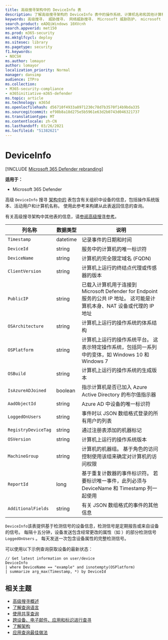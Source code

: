 ```yaml
---
title: 高级搜寻架构中的 DeviceInfo 表
description: 了解高级搜寻架构的 DeviceInfo 表中的操作系统、计算机名称和其他计算机信息
keywords: 高级搜寻， 威胁搜寻， 网络威胁搜寻， Microsoft 威胁防护， microsoft 365， mtp， m365， 搜索， 查询， 遥测， 架构参考， kusto， 表格， 列， 数据类型， 说明， machineinfo， DeviceInfo， 设备， 计算机， 操作系统， 平台， 用户
search.product: eADQiWindows 10XVcnh
search.appverid: met150
ms.prod: m365-security
ms.mktglfcycl: deploy
ms.sitesec: library
ms.pagetype: security
f1.keywords:
- NOCSH
ms.author: lomayor
author: lomayor
localization_priority: Normal
manager: dansimp
audience: ITPro
ms.collection:
- M365-security-compliance
- m365initiative-m365-defender
ms.topic: article
ms.technology: m365d
ms.openlocfilehash: d56710f4933a8971230c78d7b3570f14b9bda335
ms.sourcegitcommit: ef98b8a18d275e5b5961e63d2b0743d046321737
ms.translationtype: MT
ms.contentlocale: zh-CN
ms.lasthandoff: 03/26/2021
ms.locfileid: "51382621"
---
```

# <a name="deviceinfo"></a>DeviceInfo

[!INCLUDE [Microsoft 365 Defender rebranding](../includes/microsoft-defender.md)]


**适用于：**
- Microsoft 365 Defender



高级 `DeviceInfo` 搜寻 [架构中的](advanced-hunting-overview.md) 表包含有关组织中设备的信息，包括操作系统版本、活动用户和计算机名称。 使用此参考来构建从此表返回信息的查询。

有关高级搜寻架构中其他表的信息，请[参阅高级搜寻参考](advanced-hunting-schema-tables.md)。

| 列名称 | 数据类型 | 说明 |
|-------------|-----------|-------------|
| `Timestamp` | datetime | 记录事件的日期和时间 |
| `DeviceId` | string | 服务中的计算机的唯一标识符 |
| `DeviceName` | string | 计算机的完全限定域名 (FQDN) |
| `ClientVersion` | string | 计算机上运行的终结点代理或传感器的版本 |
| `PublicIP` | string | 已载入计算机用于连接到 Microsoft Defender for Endpoint 服务的公共 IP 地址。 这可能是计算机本身、NAT 设备或代理的 IP 地址 |
| `OSArchitecture` | string | 计算机上运行的操作系统的体系结构 |
| `OSPlatform` | string | 计算机上运行的操作系统平台。 这表示特定操作系统，包括同一系列中的变体，如 Windows 10 和 Windows 7 |
| `OSBuild` | string | 计算机上运行的操作系统的生成版本 |
| `IsAzureADJoined` | boolean | 指示计算机是否已加入 Azure Active Directory 的布尔值指示器 |
| `AadObjectId` | string | Azure AD 中设备的唯一标识符 |
| `LoggedOnUsers` | string | 事件时以 JSON 数组格式登录的所有用户的列表 |
| `RegistryDeviceTag` | string | 通过注册表添加的机器标记 |
| `OSVersion` | string | 计算机上运行的操作系统版本 |
| `MachineGroup` | string | 计算机的机器组。 基于角色的访问控制使用该组来确定对计算机的访问权限 |
| `ReportId` | long | 基于重复计数器的事件标识符。 若要标识唯一事件，此列必须与 DeviceName 和 Timestamp 列一起使用 |
|`AdditionalFields` | string | 有关 JSON 数组格式的事件的其他信息 |

`DeviceInfo`该表提供基于检测信号的设备信息，检测信号是定期报告或来自设备的信号。 每隔十五分钟，设备发送包含经常更改的属性（如 ）的部分检测信号 `LoggedOnUsers` 。 每天发送一次包含设备属性的完整检测信号。

可以使用以下示例查询获取设备的最新状态：

```kusto
// Get latest information on user/device
DeviceInfo
| where DeviceName == "example" and isnotempty(OSPlatform)
| summarize arg_max(Timestamp, *) by DeviceId 
```

## <a name="related-topics"></a>相关主题
- [高级搜寻概述](advanced-hunting-overview.md)
- [了解查询语言](advanced-hunting-query-language.md)
- [使用共享查询](advanced-hunting-shared-queries.md)
- [跨设备、电子邮件、应用和标识进行查寻](advanced-hunting-query-emails-devices.md)
- [了解架构](advanced-hunting-schema-tables.md)
- [应用查询最佳做法](advanced-hunting-best-practices.md)
